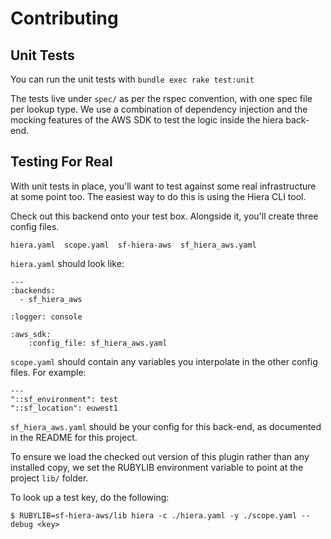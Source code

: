 # Contributing

## Unit Tests

You can run the unit tests with `bundle exec rake test:unit`

The tests live under `spec/` as per the rspec convention, with one spec file
per lookup type.  We use a combination of dependency injection and the mocking
features of the AWS SDK to test the logic inside the hiera back-end.


## Testing For Real

With unit tests in place, you'll want to test against some real infrastructure
at some point too.  The easiest way to do this is using the Hiera CLI tool.

Check out this backend onto your test box. Alongside it, you'll create three
config files.

```
hiera.yaml  scope.yaml  sf-hiera-aws  sf_hiera_aws.yaml
```

`hiera.yaml` should look like:

```
---
:backends:
  - sf_hiera_aws

:logger: console

:aws_sdk:
    :config_file: sf_hiera_aws.yaml
```

`scope.yaml` should contain any variables you interpolate in the other config
files.  For example:

```
---
"::sf_environment": test
"::sf_location": euwest1
```

`sf_hiera_aws.yaml` should be your config for this back-end, as documented
in the README for this project.

To ensure we load the checked out version of this plugin rather than any
installed copy, we set the RUBYLIB environment variable to point at the
project `lib/` folder.

To look up a test key, do the following:

```
$ RUBYLIB=sf-hiera-aws/lib hiera -c ./hiera.yaml -y ./scope.yaml --debug <key>
```


